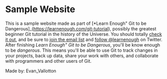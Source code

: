 # Sample Website

  This is a sample website made as part of [*Learn Enough" Git to be Dangerous]_(https://learnenough.com/git-tutorial), possibly the greatest beginner Git tutorial in the history of the Universe. You should totally [check it out](http://learnenough.com/git-tutorial), and be sure to [join the email list](http://learnenough.com/#email_list) and [follow @learnenough](http://twitter.com/learnenough) on Twitter.
After finishing *Learn Enough" Git to be Dangerous*, you'll be know enough to be *dangerous*. This means you'll be able to use Git to track changes in your projects, back up data, share your work with others, and collaborate with programmers and other users of Git.

Made by: Evan_Vallotton
